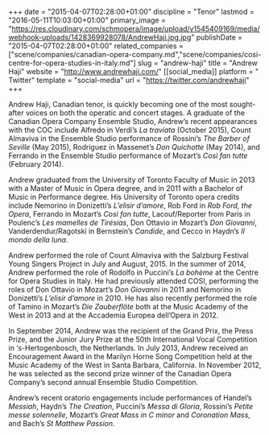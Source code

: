 +++
date = "2015-04-07T02:28:00+01:00"
discipline = "Tenor"
lastmod = "2016-05-11T10:03:00+01:00"
primary_image = "https://res.cloudinary.com/schmopera/image/upload/v1545409169/media/webhook-uploads/1428369928078/AndrewHaji.jpg.jpg"
publishDate = "2015-04-07T02:28:00+01:00"
related_companies = ["scene/companies/canadian-opera-company.md","scene/companies/cosi-centre-for-opera-studies-in-italy.md"]
slug = "andrew-haji"
title = "Andrew Haji"
website = "http://www.andrewhaji.com/"
[[social_media]]
platform = " Twitter"
template = "social-media"
url = "https://twitter.com/andrewhaji"
+++

Andrew Haji, Canadian tenor, is quickly becoming one of the most sought-after voices on both the operatic and concert stages. A graduate of the Canadian Opera Company Ensemble Studio, Andrew’s recent appearances with the COC include Alfredo in Verdi’s *La traviata* (October 2015), Count Almaviva in the Ensemble Studio performance of Rossini’s *The Barber of Seville* (May 2015), Rodriguez in Massenet’s *Don Quichotte* (May 2014), and Ferrando in the Ensemble Studio performance of Mozart’s *Così fan tutte* (February 2014).

Andrew graduated from the University of Toronto Faculty of Music in 2013 with a Master of Music in Opera degree, and in 2011 with a Bachelor of Music in Performance degree. His University of Toronto opera credits include Nemorino in Donizetti’s *L’elisir d’amore*, Rob Ford in *Rob Ford, the Opera*, Ferrando in Mozart’s *Così fan tutte*, Lacouf/Reporter from Paris in Poulenc’s *Les mamelles de Tirésias*, Don Ottavio in Mozart’s *Don Giovanni*, Vanderdendur/Ragotski in Bernstein’s *Candide*, and Cecco in Haydn’s *Il mondo della luna*.

Andrew performed the role of Count Almaviva with the Salzburg Festival Young Singers Project in July and August, 2015. In the summer of 2014, Andrew performed the role of Rodolfo in Puccini’s *La bohème* at the Centre for Opera Studies in Italy. He had previously attended COSI, performing the roles of Don Ottavio in Mozart’s *Don Giovanni* in 2011 and Nemorino in Donizetti’s *L’elisir d’amore* in 2010. He has also recently performed the role of Tamino in Mozart’s *Die Zauberflöte* both at the Music Academy of the West in 2013 and at the Accademia Europea dell’Opera in 2012.

In September 2014, Andrew was the recipient of the Grand Prix, the Press Prize, and the Junior Jury Prize at the 50th International Vocal Competition in ‘s-Hertogenbosch, the Netherlands. In July 2013, Andrew received an Encouragement Award in the Marilyn Horne Song Competition held at the Music Academy of the West in Santa Barbara, California. In November 2012, he was selected as the second prize winner of the Canadian Opera Company’s second annual Ensemble Studio Competition.

Andrew’s recent oratorio engagements include performances of Handel’s *Messiah*, Haydn’s *The Creation*, Puccini’s *Messa di Gloria*, Rossini’s *Petite messe solennelle*, Mozart’s *Great Mass in C minor* and *Coronation Mass*, and Bach’s *St Matthew Passion*.
